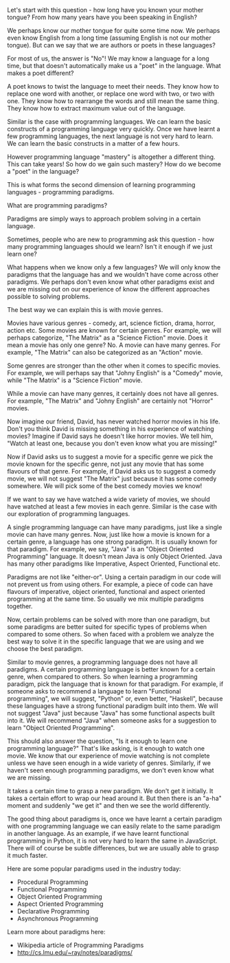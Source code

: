 Let's start with this question - how long have you known your mother tongue? From how many years have you been speaking in English?

We perhaps know our mother tongue for quite some time now. We perhaps even know English from a long time (assuming English is not our mother tongue). But can we say that we are authors or poets in these languages?

For most of us, the answer is "No"! We may know a language for a long time, but that doesn't automatically make us a "poet" in the language. What makes a poet different?

A poet knows to twist the language to meet their needs. They know how to replace one word with another, or replace one word with two, or two with one. They know how to rearrange the words and still mean the same thing. They know how to extract maximum value out of the language.

Similar is the case with programming languages. We can learn the basic constructs of a programming language very quickly. Once we have learnt a few programming languages, the next language is not very hard to learn. We can learn the basic constructs in a matter of a few hours.

However programming language "mastery" is altogether a different thing. This can take years! So how do we gain such mastery? How do we become a "poet" in the language?

This is what forms the second dimension of learning programming languages - programming paradigms.

What are programming paradigms?

Paradigms are simply ways to approach problem solving in a certain language.

Sometimes, people who are new to programming ask this question - how many programming languages should we learn? Isn't it enough if we just learn one?

What happens when we know only a few languages? We will only know the paradigms that the language has and we wouldn't have come across other paradigms. We perhaps don't even know what other paradigms exist and we are missing out on our experience of know the different approaches possible to solving problems.

The best way we can explain this is with movie genres.

Movies have various genres - comedy, art, science fiction, drama, horror, action etc. Some movies are known for certain genres. For example, we will perhaps categorize, "The Matrix" as a "Science Fiction" movie. Does it mean a movie has only one genre? No. A movie can have many genres. For example, "The Matrix" can also be categorized as an "Action" movie.

Some genres are stronger than the other when it comes to specific movies. For example, we will perhaps say that "Johny English" is a "Comedy" movie, while "The Matrix" is a "Science Fiction" movie.

While a movie can have many genres, it certainly does not have all genres. For example, "The Matrix" and "Johny English" are certainly not "Horror" movies.

Now imagine our friend, David, has never watched horror movies in his life. Don't you think David is missing something in his experience of watching movies? Imagine if David says he doesn't like horror movies. We tell him, "Watch at least one, because you don't even know what you are missing!"

Now if David asks us to suggest a movie for a specific genre we pick the movie known for the specific genre, not just any movie that has some flavours of that genre. For example, if David asks us to suggest a comedy movie, we will not suggest "The Matrix" just because it has some comedy somewhere. We will pick some of the best comedy movies we know!

If we want to say we have watched a wide variety of movies, we should have watched at least a few movies in each genre. Similar is the case with our exploration of programming languages.

A single programming language can have many paradigms, just like a single movie can have many genres. Now, just like how a movie is known for a certain genre, a language has one strong paradigm. It is usually known for that paradigm. For example, we say, "Java" is an "Object Oriented Programming" language. It doesn't mean Java is only Object Oriented. Java has many other paradigms like Imperative, Aspect Oriented, Functional etc.

Paradigms are not like "either-or". Using a certain paradigm in our code will not prevent us from using others. For example, a piece of code can have flavours of imperative, object oriented, functional and aspect oriented programming at the same time. So usually we mix multiple paradigms together.

Now, certain problems can be solved with more than one paradigm, but some paradigms are better suited for specific types of problems when compared to some others. So when faced with a problem we analyze the best way to solve it in the specific language that we are using and we choose the best paradigm.

Similar to movie genres, a programming language does not have all paradigms. A certain programming language is better known for a certain genre, when compared to others. So when learning a programming paradigm, pick the language that is known for that paradigm. For example, if someone asks to recommend a language to learn "Functional programming", we will suggest, "Python" or, even better, "Haskell", because these languages have a strong functional paradigm built into them. We will not suggest "Java" just because "Java" has some functional aspects built into it. We will recommend "Java" when someone asks for a suggestion to learn "Object Oriented Programming".

This should also answer the question, "Is it enough to learn one programming language?" That's like asking, is it enough to watch one movie. We know that our experience of movie watching is not complete unless we have seen enough in a wide variety of genres. Similarly, if we haven't seen enough programming paradigms, we don't even know what we are missing.

It takes a certain time to grasp a new paradigm. We don't get it initially. It takes a certain effort to wrap our head around it. But then there is an "a-ha" moment and suddenly "we get it" and then we see the world differently.

The good thing about paradigms is, once we have learnt a certain paradigm with one programming language we can easily relate to the same paradigm in another language. As an example, if we have learnt functional programming in Python, it is not very hard to learn the same in JavaScript. There will of course be subtle differences, but we are usually able to grasp it much faster.

Here are some popular paradigms used in the industry today:

- Procedural Programming
- Functional Programming
- Object Oriented Programming
- Aspect Oriented Programming
- Declarative Programming
- Asynchronous Programming

Learn more about paradigms here:

- Wikipedia article of Programming Paradigms
- http://cs.lmu.edu/~ray/notes/paradigms/